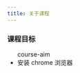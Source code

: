 ```yaml
---
title: 关于课程
---
```


<div class="container">
  <div class="card">
    <h3>课程目标</h3>
    <ul>
      <div class='id'>course-aim</div>
      <li>安装 chrome 浏览器</li>
    </ul>
  </div>
</div>
